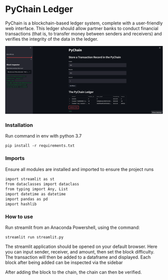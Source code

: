 # PyChain Ledger
PyChain is a blockchain-based ledger system, complete with a user-friendly web interface. 
This ledger should allow partner banks to conduct financial transactions (that is, to transfer money between senders and receivers) and verifies the integrity of the data in the ledger.

![pychain_ledger.png](pychain_ledger.png)

### Installation
Run command in env with python 3.7

```
pip install -r requirements.txt
```


### Imports
Ensure all modules are installed and imported to ensure the project runs

```
import streamlit as st
from dataclasses import dataclass
from typing import Any, List
import datetime as datetime
import pandas as pd
import hashlib
```


### How to use
Run streamlit from an Anaconda Powershell, using the command:

``` 
streamlit run streamlit.py
```
The streamlit application should be opened on your default browser. Here you can input sender, receiver, and amount, then set the block difficulty. The transaction will then be added to a dataframe and displayed. Each block after being added can be inspected via the sidebar

After adding the block to the chain, the chain can then be verified.




